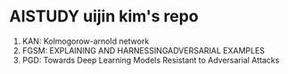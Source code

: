 # AISTUDY uijin kim's repo

1. KAN: Kolmogorow-arnold network
2. FGSM: EXPLAINING AND HARNESSINGADVERSARIAL EXAMPLES
3. PGD: Towards Deep Learning Models Resistant to Adversarial Attacks